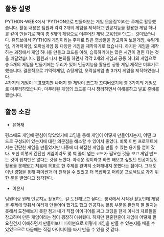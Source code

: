## 활동 설명

PYTHON-WEEK에서 'PYTHON으로 만들어보는 게임 모음집'이라는 주제로 활동했습니다. 활동 내용은 팀원과 각각 2개의 게임을 제작하고 인공지능을 활용한 게임 하나를 같이 만들기로 하여 총
5개의 게임으로 이루어진 게임 모음집을 만드는 것이었습니다. 유튜브에서 PYTHON 게임이라는 주제로 많은 영상들을 참고하여 보블게임, 슈팅게임, 기억력게임, 오락실게임 등 다양한 게임을
제작하기로 했습니다. 하지만 게임을 제작하는 과정에서 게임 하나를 만들고 코드를 이해, 습득하기에는 많은 시간이 걸린 다는 것을 깨달았습니다. 팀원과 다시 논의를 하면서 각각 2개의 게임과
공통 하나의 게임으로 총 5개의 게임을 만들기에는 무리가 있어 인공지능을 활용한 공통 게임 제작은 미루기로 했습니다. 결론적으로 기억력게임, 슈팅게임, 오락실게임 총 3가지 게임을 제작하였습니다.   
4가지의 게임이 목표였지만 나머지 한 게임이 코드가 꼬여버렸기에 총 3가지의 게임으로 마무리하였습니다. 마무리된 게임의 코드를 다시 정리하면서 이해를하고 발표 준비를 했습니다.

## 활동 소감

- 유혁재


평소에도 게임에 관심이 많았었기에 코딩을 통해 게임이 어떻게 만들어지는지, 어떤 코드로 구성되어 있는지에 대한 의문점을 해소할 수 
있어서 좋았다. 비록 이번 프로젝트에서는 간단한 게임을 만들었지만 나중에 더 복잡한 게임을 만들 수 있는 용기를 얻어 갔다. 
또한 이렇게 간단한 게임이라도 몇 백 줄이 넘는 코드가 필요한 것을 보고 게임 만드는 것이 쉽지만은 않다는 것을 느꼈다.
 아쉬운 점이라고 하면 해보고 싶었던 인공지능도 활용을 못해봤고 처음에 목표로 한 주제를 완벽히 소화해내지 못했다는 점이다.
그래도 이번 경험을 통해 파이썬과 더 친해질 수 있었고 더 복잡하고 어려운 프로젝트로 가기 위한 문을 열었다고 생각한다.

- 이윤서 


 팀원이랑 원래 인공지능 활용하는 걸 도전해보고 싶다는 생각에서 시작된 활동인데 게임을 주제에 맞춰서 여러개 만들어야 했기도 했고 
인공지능 활용 부분을 완전히 잘 알지는 못해서 도전해보지 못한 점과 내가 직접 아이디어를 짜고 코딩을 한게 아니라 자료들을 참고하며 
만든 게임이라는 점이 굉장히 아쉬웠다. 
 하지만 한줄한줄이 게임에 어떻게 필요한건지 이해하면서 만들어보니 파이썬으로 어떻게 게임을 만들 수 있는지를 배울 수 있었으므로 
다음에는 직접 아이디어를 짜서 만들 수 있을 것 같다.
